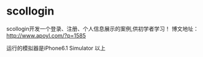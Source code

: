 scollogin
=========

scollogin开发一个登录、注册、个人信息展示的案例,供初学者学习！ 博文地址： http://www.apoyl.com/?p=1585

运行的模拟器是iPhone6.1 Simulator 以上
